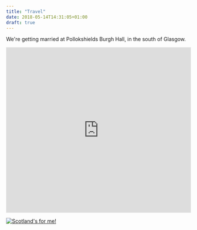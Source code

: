 ```yaml
---
title: "Travel"
date: 2018-05-14T14:31:05+01:00
draft: true
---
```


We're getting married at Pollokshields Burgh Hall, in the south of Glasgow.

<p><iframe src="https://www.google.com/maps/embed?pb=!1m18!1m12!1m3!1d71620.09775100349!2d-4.3163397580773255!3d55.87779329556793!2m3!1f0!2f0!3f0!3m2!1i1024!2i768!4f13.1!3m3!1m2!1s0x4888465d8d255d3d%3A0x6c1f47772c3d676f!2sPollokshields+Burgh+Hall!5e0!3m2!1sen!2suk!4v1526318891896" width="100%" height="450" frameborder="0" style="border:0" allowfullscreen></iframe></p>


[![Scotland's for me!](images/visit-scotland.gif)](https://www.visitscotland.com)
